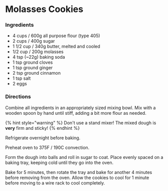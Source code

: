# Molasses Cookies

### Ingredients

* 4 cups / 600g all purpose flour (type 405)
* 2 cups / 400g sugar
* 1 1/2 cup / 340g butter, melted and cooled
* 1/2 cup / 200g molasses
* 4 tsp (\~22g) baking soda
* 1 tsp ground cloves
* 1 tsp ground ginger
* 2 tsp ground cinnamon
* 1 tsp salt
* 2 eggs

### Directions

Combine all ingredients in an appropriately sized mixing bowl. Mix with a wooden spoon by hand until stiff, adding a bit more flour as needed.

{% hint style="warning" %}
Don't use a stand mixer! The mixed dough is **very** firm and sticky!
{% endhint %}

Refrigerate overnight before baking.

Preheat oven to 375F / 190C convection.

Form the dough into balls and roll in sugar to coat. Place evenly spaced on a baking tray, keeping cold until they go into the oven.

Bake for 5 minutes, then rotate the tray and bake for another 4 minutes before removing from the oven. Allow the cookies to cool for 1 minute before moving to a wire rack to cool completely.
